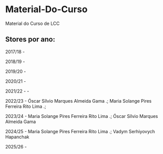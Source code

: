 # Material-Do-Curso
Material do Curso de LCC

## Stores por ano:

2017/18 -

2018/19 - 

2019/20 -

2020/21 -

2021/22 - - 

2022/23 - Óscar Sílvio Marques Almeida Gama .; Maria Solange Pires
Ferreira Rito Lima .;

2023/24 - Maria Solange Pires Ferreira Rito Lima .; Óscar Sílvio Marques Almeida Gama

2024/25 - Maria Solange Pires Ferreira Rito Lima .; Vadym Serhiyovych Hapanchak

2025/26 - 
